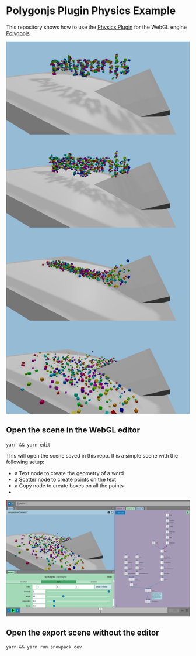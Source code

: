 # Polygonjs Plugin Physics Example

This repository shows how to use the [Physics Plugin](https://github.com/polygonjs/plugin-physics) for the WebGL engine [Polygonjs](https://github.com/polygonjs/polygonjs).

![Physics Example](https://github.com/polygonjs/example-plugin-physics/blob/main/doc/physics_examples.jpg?raw=true)

## Open the scene in the WebGL editor

`yarn && yarn edit`

This will open the scene saved in this repo. It is a simple scene with the following setup:
- a Text node to create the geometry of a word
- a Scatter node to create points on the text
- a Copy node to create boxes on all the points
- 

![Physics plugin example in the Polygonjs node-based Editor](https://github.com/polygonjs/example-plugin-physics/blob/main/doc/physics_example_in_editor.jpg?raw=true)

## Open the export scene without the editor

`yarn && yarn run snowpack dev`

